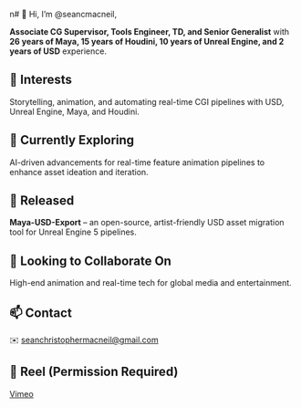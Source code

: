 n# 👋 Hi, I’m @seancmacneil,  

**Associate CG Supervisor, Tools Engineer, TD, and Senior Generalist** with **26 years of Maya, 15 years of Houdini, 10 years of Unreal Engine, and 2 years of USD** experience.  

## 👀 Interests  
Storytelling, animation, and automating real-time CGI pipelines with USD, Unreal Engine, Maya, and Houdini.  

## 🌱 Currently Exploring  
AI-driven advancements for real-time feature animation pipelines to enhance asset ideation and iteration.  

## 🎉 Released  
**Maya-USD-Export** – an open-source, artist-friendly USD asset migration tool for Unreal Engine 5 pipelines.  

## 💞️ Looking to Collaborate On  
High-end animation and real-time tech for global media and entertainment.  

## 📫 Contact  
✉️ seanchristophermacneil@gmail.com  

## 🎥 Reel (Permission Required)  
[Vimeo](https://vimeo.com/1054664400)  
